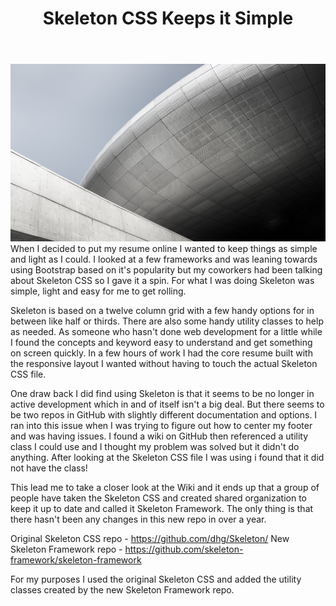 ﻿---
title: Skeleton CSS Keeps it Simple
subTitle: But watch what GitHub repo you're looking at
category: "Front-end"
cover: swan-leroi-1204944-unsplash.jpg
---
![Unsplash](swan-leroi-1204944-unsplash.jpg)
When I decided to put my resume online I wanted to keep things as simple and light as I could. I looked at a few frameworks and was leaning towards using Bootstrap based on it's popularity but my coworkers had been talking about Skeleton CSS so I gave it a spin. For what I was doing Skeleton was simple, light and easy for me to get rolling.

Skeleton is based on a twelve column grid with a few handy options for in between like half or thirds. There are also some handy utility classes to help as needed. As someone who hasn't done web development for a little while I found the concepts and keyword easy to understand and get something on screen quickly. In a few hours of work I had the core resume built with the responsive layout I wanted without having to touch the actual Skeleton CSS file.

One draw back I did find using Skeleton is that it seems to be no longer in active development which in and of itself isn't a big deal. But there seems to be two repos in GitHub with slightly different documentation and options. I ran into this issue when I was trying to figure out how to center my footer and was having issues. I found a wiki on GitHub then referenced a utility class I could use and I thought my problem was solved but it didn't do anything. After looking at the Skeleton CSS file I was using i found that it did not have the class!

This lead me to take a closer look at the Wiki and it ends up that a group of people have taken the Skeleton CSS and created shared organization to keep it up to date and called it Skeleton Framework. The only thing is that there hasn't been any changes in this new repo in over a year.

Original Skeleton CSS repo - https://github.com/dhg/Skeleton/
New Skeleton Framework repo - https://github.com/skeleton-framework/skeleton-framework

For my purposes I used the original Skeleton CSS and added the utility classes created by the new Skeleton Framework repo.
